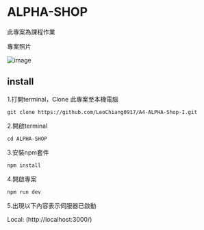 # ALPHA-SHOP

此專案為課程作業

專案照片

![image](https://github.com/LeoChiang0917/A4-ALPHA-Shop-I.git)



## install

1.打開terminal，Clone 此專案至本機電腦

`git clone https://github.com/LeoChiang0917/A4-ALPHA-Shop-I.git`

2.開啟terminal

`cd ALPHA-SHOP`

3.安裝npm套件

`npm install`

4.開啟專案

`npm run dev`

5.出現以下內容表示伺服器已啟動

Local:  (http://localhost:3000/)
